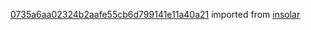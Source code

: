 [0735a6aa02324b2aafe55cb6d799141e11a40a21](https://github.com/insolar/insolar/commit/0735a6aa02324b2aafe55cb6d799141e11a40a21) imported from [insolar](https://github.com/insolar/insolar)
